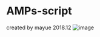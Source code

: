 # AMPs-script
created by mayue 2018.12
![image](https://github.com/mayuefine/AMPs-script/blob/master/picture/1547370946659.jpg)
